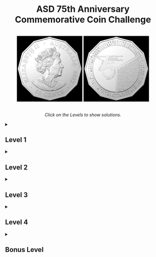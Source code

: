 <div align="center">
<h1 align="center">ASD 75th Anniversary Commemorative Coin Challenge</h1>
  <br />
  <img src="ASD-50-SIDE-B-Hires.jpg" width="42%"/> 
  <img src="ASD-50-SIDE-A-Hires.jpg" width="42%"/>
  <br />
  <br />
  <p><i>Click on the Levels to show solutions.</i></p>
</div>

<details><summary><h2>Level 1</h2></summary><p>
      
  ![Level 1](/L1.png)
  
  On the heads side of the coin, the symbols below the letters are in Braille. 
  Reading the letters by their numbered order gives **```ATBASH```**.
  
</p></details>

<details><summary><h2>Level 2</h2></summary><p>
  
  The clue from Level 1 refers to the ATBASH cipher. On the tails side, the letters in the outer ring are separated into 2 segments (by •).

  >DVZIVZFWZXRLFHRMXLMXVKGZMWNVGRXFOLFHRMVCVXFGRLM
  
  >URMWXOZIRGBRM7DRWGSC5WVKGS

  Decoding the text using this tool (https://www.dcode.fr/atbash-cipher) gives:

  >WEAREAUDACIOUSINCONCEPTANDMETICULOUSINEXECUTION
  
  >FINDCLARITYIN7WIDTHX5DEPTH
  
  Adding proper spacing, the text reads **```WE ARE AUDACIOUS IN CONCEPT AND METICULOUS IN EXECUTION FIND CLARITY IN 7 WIDTH X 5 DEPTH```**

  Decoding the inner ring results in gibberish, we will come back to it later.
  
</p></details>

<details><summary><h2>Level 3</h2></summary><p>
  
   ```FIND CLARITY IN 7 WIDTH X 5 DEPTH```, this is a clue to a Caesar Box Cipher. 
  
  Now we take the text from the inner ring and fill a table of size 7x5, filling in the letters from left to right gives us two tables.

<div>
<table>
<tr>
<td>
  
| B | G | O | A | M | V | O |
|---|---|---|---|---|---|---|
| E | I | A | T | S | I | R |
| L | N | G | T | T | N | E |
| O | G | R | E | R | G | X |
| N | T | E | A | I | F | C |

</td>  

<td>
  
| E | C | A | I | E | O | A |
|---|---|---|---|---|---|---|
| L | E | K | F | N | R | 5 |
| L | W | E | F | C | H | D |
| E | E | A | E | E | E | 7 |
| N | M | D | R | X | X | 5 |

</td>  
</tr>
</table>
</div>
  
Reading the tables horizontally gives **```BELONGING TO A GREAT TEAM STRIVING FOR EXCELLENCE WE MAKE A DIFFERENCE XOR HEX A5D75```**.
  
</p></details>

<details><summary><h2>Level 4</h2></summary><p>
  
  Text block on the tails side:
  >E3B8287D4290F7233814D7A47A291DC0F71B2806D1A53B311CC4B97A0E1CC2B93B31068593332F10C6A3352F14D1B27A3514D6F7382F1AD0B0322955D1B83D3801CDB2287D05C0B82A311085A033291D85A3323855D6BC333119D6FB7A3C11C4A72E3C17CCBB33290C85B6343955CCBA3B3A1CCBB62E341ACBF72E3255CAA73F2F14D1B27A341B85A3323855D6BB333055C4A53F3C55C7B22E2A10C0B97A291DC0F73E3413C3BE392819D1F73B331185A3323855CCBA2A3206D6BE3831108B
  
  The previous clue tells us to XOR this text block with the key ```A5D75```. XOR keys must be in byte(s) (1 byte = 2 hex characters), so we double up the key to ```A5D75A5D75``` for an even number of hex characters. Decoding the text using this tool (https://www.dcode.fr/xor-cipher) gives:
  
  **```For 75 years the Australian Signals Directorate has brought together people with the skills, adaptability and imagination to operate in the slim area between the difficult and the impossible.```**
  
</p></details>

<details><summary><h2>Bonus Level</h2></summary><p>
  
  The inner and outer rings of text are coloured differently. 
  
  Legend:
  | Font On Coin | Formatting Style |
  | --- | --- |
  | Light | Regular |
  | Dark | **Bold** |
  | Striped | ~~Strikethrough~~ |
  
  Inner Ring:
  
  >B**GOAMV**OE**I**A**TS**IRL**NGT**T**NE**O**GRER**GXNT**EAI**F**C**ECA**IE**O**AL**EK**FN**R**5L**WE**FCHDE**EA**EE**E**7N**MDRXX5
  
  The inner ring is encoded in binary, the presence of only two colours is a hint. A common character encoding is ASCII, each character corresponds to a numerical value. Only 7 bits is needed to encode the alphabet in the ASCII table. 
  
  Light characters = 1, Dark characters = 0:
  >1000001101001110001001000011110001011100100110010011000001100100110010
  
  Decoding with this tool (https://www.dcode.fr/ascii-code) gives **```ASDCbr2022```**.
  
  Outer Ring:
  >~~.~~**D**VZIV~~Z~~FWZX**R**~~L~~**FHRM**X~~L~~MX**VKG**~~ZM~~W**NV**~~G~~**RXF**~~O~~L**FHR**~~M~~**V**C~~V~~**X**F**GR**~~L~~M.**UR**~~M~~**W**~~X~~**O**Z**I**~~R~~G~~B~~**R**M7**D**~~R~~**W**G~~S~~**C**5**W**~~V~~K**G**S
  
  The outer ring is encoded in Morse Code. Striped letters provided clue to being spaces in Morse Code because no consecutive striped letters bar one exception at the top (ZM), which is also a hint to start reading from there. Converting characters to Morse Code with light characters as dots, dark characters as dashes and striped characters as spaces:
  >-.. ... -... .- .-.. -... . .-. - .--. .- .-. -.- .---- ----. ....- --...
  
  Decoding with this tool (https://www.dcode.fr/morse-code) gives **```DSBALBERTPARK1947```**. This is consistent with inner ring’s format of [Organisation][Place][Date] as well.
  
</p></details>
